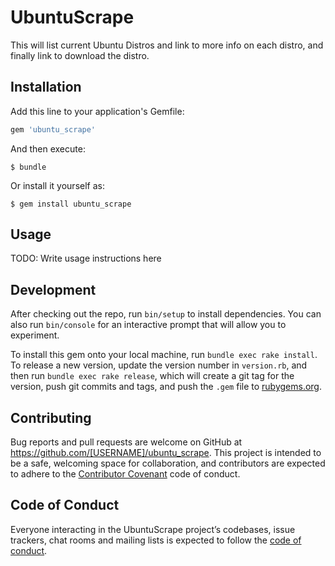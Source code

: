 # UbuntuScrape

This will list current Ubuntu Distros and link to more info on each distro, and finally link to download the distro.

## Installation

Add this line to your application's Gemfile:

```ruby
gem 'ubuntu_scrape'
```

And then execute:

    $ bundle

Or install it yourself as:

    $ gem install ubuntu_scrape

## Usage

TODO: Write usage instructions here

## Development

After checking out the repo, run `bin/setup` to install dependencies. You can also run `bin/console` for an interactive prompt that will allow you to experiment.

To install this gem onto your local machine, run `bundle exec rake install`. To release a new version, update the version number in `version.rb`, and then run `bundle exec rake release`, which will create a git tag for the version, push git commits and tags, and push the `.gem` file to [rubygems.org](https://rubygems.org).

## Contributing

Bug reports and pull requests are welcome on GitHub at https://github.com/[USERNAME]/ubuntu_scrape. This project is intended to be a safe, welcoming space for collaboration, and contributors are expected to adhere to the [Contributor Covenant](http://contributor-covenant.org) code of conduct.

## Code of Conduct

Everyone interacting in the UbuntuScrape project’s codebases, issue trackers, chat rooms and mailing lists is expected to follow the [code of conduct](https://github.com/[USERNAME]/ubuntu_scrape/blob/master/CODE_OF_CONDUCT.md).
